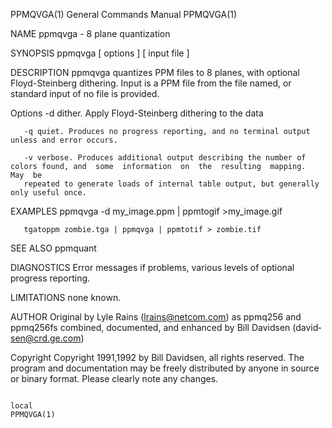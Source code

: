PPMQVGA(1)                                                    General Commands Manual                                                   PPMQVGA(1)

NAME
       ppmqvga - 8 plane quantization

SYNOPSIS
       ppmqvga [ options ] [ input file ]

DESCRIPTION
       ppmqvga  quantizes  PPM  files  to 8 planes, with optional Floyd-Steinberg dithering.  Input is a PPM file from the file named, or standard
       input of no file is provided.

   Options
       -d dither. Apply Floyd-Steinberg dithering to the data

       -q quiet. Produces no progress reporting, and no terminal output unless and error occurs.

       -v verbose. Produces additional output describing the number of colors found, and  some  information  on  the  resulting  mapping.  May  be
       repeated to generate loads of internal table output, but generally only useful once.

EXAMPLES
       ppmqvga -d my_image.ppm | ppmtogif >my_image.gif

       tgatoppm zombie.tga | ppmqvga | ppmtotif > zombie.tif

SEE ALSO
       ppmquant

DIAGNOSTICS
       Error messages if problems, various levels of optional progress reporting.

LIMITATIONS
       none known.

AUTHOR
       Original  by  Lyle  Rains  (lrains@netcom.com)  as  ppmq256  and  ppmq256fs  combined,  documented,  and  enhanced by Bill Davidsen (david‐
       sen@crd.ge.com)

Copyright
       Copyright 1991,1992 by Bill Davidsen, all rights reserved.  The program and documentation may be freely distributed by anyone in source  or
       binary format. Please clearly note any changes.

                                                                       local                                                            PPMQVGA(1)
